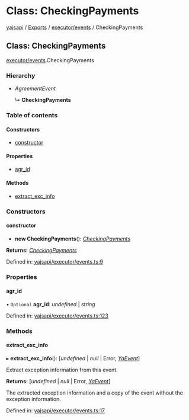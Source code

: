 # Class: CheckingPayments

[yajsapi](../yajsapi.md) / [Exports](../modules/) / [executor/events](../modules/executor_events.md) / CheckingPayments

## Class: CheckingPayments

[executor/events](../modules/executor_events.md).CheckingPayments

### Hierarchy

* _AgreementEvent_

  ↳ **CheckingPayments**

### Table of contents

#### Constructors

* [constructor](executor_events.checkingpayments.md#constructor)

#### Properties

* [agr\_id](executor_events.checkingpayments.md#agr_id)

#### Methods

* [extract\_exc\_info](executor_events.checkingpayments.md#extract_exc_info)

### Constructors

#### constructor

+ **new CheckingPayments**\(\): [_CheckingPayments_](executor_events.checkingpayments.md)

**Returns:** [_CheckingPayments_](executor_events.checkingpayments.md)

Defined in: [yajsapi/executor/events.ts:9](https://github.com/golemfactory/yajsapi/blob/289a25a/yajsapi/executor/events.ts#L9)

### Properties

#### agr\_id

• `Optional` **agr\_id**: _undefined_ \| _string_

Defined in: [yajsapi/executor/events.ts:123](https://github.com/golemfactory/yajsapi/blob/289a25a/yajsapi/executor/events.ts#L123)

### Methods

#### extract\_exc\_info

▸ **extract\_exc\_info**\(\): \[_undefined_ \| _null_ \| Error, [_YaEvent_](executor_events.yaevent.md)\]

Extract exception information from this event.

**Returns:** \[_undefined_ \| _null_ \| Error, [_YaEvent_](executor_events.yaevent.md)\]

The extracted exception information and a copy of the event without the exception information.

Defined in: [yajsapi/executor/events.ts:17](https://github.com/golemfactory/yajsapi/blob/289a25a/yajsapi/executor/events.ts#L17)

